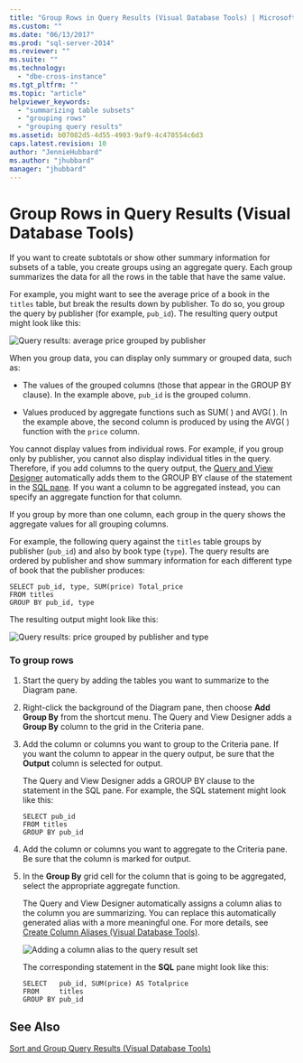 ```yaml
---
title: "Group Rows in Query Results (Visual Database Tools) | Microsoft Docs"
ms.custom: ""
ms.date: "06/13/2017"
ms.prod: "sql-server-2014"
ms.reviewer: ""
ms.suite: ""
ms.technology: 
  - "dbe-cross-instance"
ms.tgt_pltfrm: ""
ms.topic: "article"
helpviewer_keywords: 
  - "summarizing table subsets"
  - "grouping rows"
  - "grouping query results"
ms.assetid: b07082d5-4d55-4903-9af9-4c470554c6d3
caps.latest.revision: 10
author: "JennieHubbard"
ms.author: "jhubbard"
manager: "jhubbard"
---
```

# Group Rows in Query Results (Visual Database Tools)
  If you want to create subtotals or show other summary information for subsets of a table, you create groups using an aggregate query. Each group summarizes the data for all the rows in the table that have the same value.  
  
 For example, you might want to see the average price of a book in the `titles` table, but break the results down by publisher. To do so, you group the query by publisher (for example, `pub_id`). The resulting query output might look like this:  
  
 ![Query results: average price grouped by publisher](../../2014/database-engine/media/dv3w9e1.gif "Query results: average price grouped by publisher")  
  
 When you group data, you can display only summary or grouped data, such as:  
  
-   The values of the grouped columns (those that appear in the GROUP BY clause). In the example above, `pub_id` is the grouped column.  
  
-   Values produced by aggregate functions such as SUM( ) and AVG( ). In the example above, the second column is produced by using the AVG( ) function with the `price` column.  
  
 You cannot display values from individual rows. For example, if you group only by publisher, you cannot also display individual titles in the query. Therefore, if you add columns to the query output, the [Query and View Designer](../ssms/visual-db-tools/visual-database-tools.md) automatically adds them to the GROUP BY clause of the statement in the [SQL pane](../ssms/visual-db-tools/sql-pane-visual-database-tools.md). If you want a column to be aggregated instead, you can specify an aggregate function for that column.  
  
 If you group by more than one column, each group in the query shows the aggregate values for all grouping columns.  
  
 For example, the following query against the `titles` table groups by publisher (`pub_id`) and also by book type (`type`). The query results are ordered by publisher and show summary information for each different type of book that the publisher produces:  
  
```  
SELECT pub_id, type, SUM(price) Total_price  
FROM titles  
GROUP BY pub_id, type  
```  
  
 The resulting output might look like this:  
  
 ![Query results: price grouped by publisher and type](../../2014/database-engine/media/dv3w9e2.gif "Query results: price grouped by publisher and type")  
  
### To group rows  
  
1.  Start the query by adding the tables you want to summarize to the Diagram pane.  
  
2.  Right-click the background of the Diagram pane, then choose **Add Group By** from the shortcut menu. The Query and View Designer adds a **Group By** column to the grid in the Criteria pane.  
  
3.  Add the column or columns you want to group to the Criteria pane. If you want the column to appear in the query output, be sure that the **Output** column is selected for output.  
  
     The Query and View Designer adds a GROUP BY clause to the statement in the SQL pane. For example, the SQL statement might look like this:  
  
    ```  
    SELECT pub_id  
    FROM titles  
    GROUP BY pub_id  
    ```  
  
4.  Add the column or columns you want to aggregate to the Criteria pane. Be sure that the column is marked for output.  
  
5.  In the **Group By** grid cell for the column that is going to be aggregated, select the appropriate aggregate function.  
  
     The Query and View Designer automatically assigns a column alias to the column you are summarizing. You can replace this automatically generated alias with a more meaningful one. For more details, see [Create Column Aliases &#40;Visual Database Tools&#41;](../ssms/visual-db-tools/create-column-aliases-visual-database-tools.md).  
  
     ![Adding a column alias to the query result set](../../2014/database-engine/media/dv3w9e3.gif "Adding a column alias to the query result set")  
  
     The corresponding statement in the **SQL** pane might look like this:  
  
    ```  
    SELECT   pub_id, SUM(price) AS Totalprice  
    FROM     titles  
    GROUP BY pub_id  
    ```  
  
## See Also  
 [Sort and Group Query Results &#40;Visual Database Tools&#41;](../ssms/visual-db-tools/sort-and-group-query-results-visual-database-tools.md)  
  
  